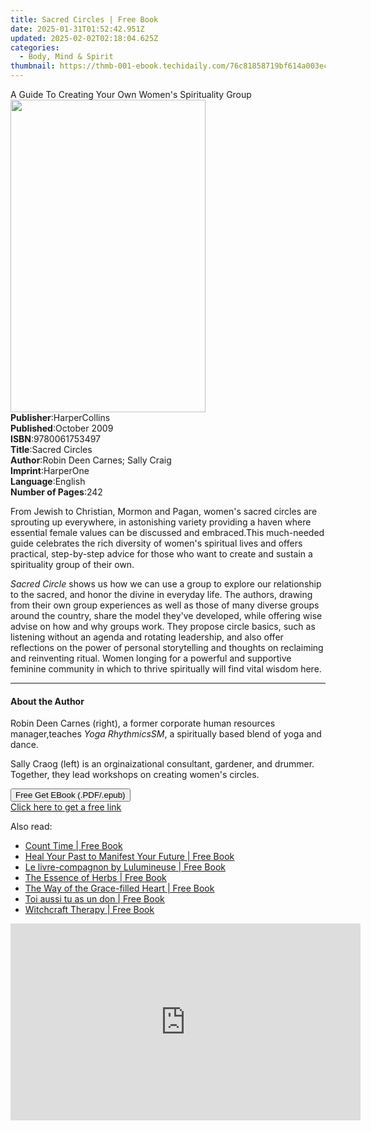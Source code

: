 ```yaml
---
title: Sacred Circles | Free Book
date: 2025-01-31T01:52:42.951Z
updated: 2025-02-02T02:18:04.625Z
categories:
  - Body, Mind & Spirit
thumbnail: https://thmb-001-ebook.techidaily.com/76c81858719bf614a003ec8ed3e1f2e4d5ad50d636fca8e922459c03cc1897bc.jpg
---
```

<main id="book-container">
  <div class="flex flex-col">
    <div class="book-brief flex-1 py-6 px-4 sm:p-6 md:py-10 md:px-8">
      <!-- brief-->
      <div class="book-brief-main">
        A Guide To Creating Your Own Women's Spirituality Group
      </div>
    </div>
    <div
      class="book-meta-info flex-1 grid gap-4 col-start-1 col-end-3 row-start-1 sm:mb-6 sm:grid-cols-4 lg:gap-6 lg:col-start-2 lg:row-end-6 lg:row-span-6 lg:mb-0"
    >
      <div
        class="book-meta-info-left place-content-center mt-4 p-4 text-sm leading-6 col-start-2 col-span-2 dark:text-slate-400"
      >
        <img
          class="w-full h-500 object-cover rounded-lg sm:h-255 sm:col-span-2 lg:col-span-full"
          src="https://img-001-ebook.techidaily.com/3f5ff220bfd133b2c09f428cf3596704886d7f7bd1f0798168da5b428e9a195c.jpg"
          alt=""
          width="312"
          height="500"
        />
      </div>
      <div
        class="book-meta-info-right mt-2 col-start-1 row-start-2 col-span-3 self-center"
      >
        <!-- meta data  -->
        <div class="flex flex-col px-4 md:px-8">
          <div class="flex-1">
            <strong>Publisher</strong>:<span class="px-2">HarperCollins</span>
          </div>
          <div class="flex-1">
            <strong>Published</strong>:<span class="px-2">October 2009</span>
          </div>
          <div class="flex-1">
            <strong>ISBN</strong>:<span class="px-2">9780061753497</span>
          </div>
          <div class="flex-1">
            <strong>Title</strong>:<span class="px-2">Sacred Circles</span>
          </div>
          <div class="flex-1">
            <strong>Author</strong>:<span class="px-2"
              >Robin Deen Carnes; Sally Craig</span
            >
          </div>
          <div class="flex-1">
            <strong>Imprint</strong>:<span class="px-2">HarperOne</span>
          </div>
          <div class="flex-1">
            <strong>Language</strong>:<span class="px-2">English</span>
          </div>
          <div class="flex-1">
            <strong>Number of Pages</strong>:<span class="px-2">242</span>
          </div>
        </div>
      </div>
    </div>
    <div class="book-description flex-1 py-6 px-4 sm:p-6 md:py-10 md:px-8">
      <div class="book-description-main">
        <div accordion-content="" id="description">
          <p>
            From Jewish to Christian, Mormon and Pagan, women's sacred circles
            are sprouting up everywhere, in astonishing variety providing a
            haven where essential female values can be discussed and
            embraced.This much-needed guide celebrates the rich diversity of
            women's spiritual lives and offers practical, step-by-step advice
            for those who want to create and sustain a spirituality group of
            their own.
          </p>
          <p>
            <i>Sacred Circle</i> shows us how we can use a group to explore our
            relationship to the sacred, and honor the divine in everyday life.
            The authors, drawing from their own group experiences as well as
            those of many diverse groups around the country, share the model
            they've developed, while offering wise advise on how and why groups
            work. They propose circle basics, such as listening without an
            agenda and rotating leadership, and also offer reflections on the
            power of personal storytelling and thoughts on reclaiming and
            reinventing ritual. Women longing for a powerful and supportive
            feminine community in which to thrive spiritually will find vital
            wisdom here.
          </p>
        </div>
      </div>
    </div>
    <div class="book-excerpts flex-1 py-6 px-4 sm:p-6 md:py-10 md:px-8">
      <!-- excerpts-->
      <div class="book-excerpts-main">
        <hr />
        <h4 class="placeholder placeholder-heading">
          <span>About the Author</span>
        </h4>
        <p></p>
        <p>
          Robin Deen Carnes (right), a former corporate human resources
          manager,teaches <i>Yoga RhythmicsSM</i>, a spiritually based blend of
          yoga and dance.
        </p>
        <p>
          Sally Craog (left) is an orginaizational consultant, gardener, and
          drummer. Together, they lead workshops on creating women's circles.
        </p>
        <p></p>
      </div>
    </div>
    <div
      class="book-about-author flex-1 py-6 px-4 sm:p-6 md:py-10 md:px-8"
    ></div>
    <div class="book-free-get flex-1 py-6 px-4 sm:p-6 md:py-10 md:px-8">
      <button
        id="btn-free-get"
        class="bg-blue-500 hover:bg-blue-700 text-white font-bold py-2 px-4 rounded"
      >
        Free Get EBook (.PDF/.epub)
      </button>
      <div id="countdown-display" class="px-2 text-lg mt-2"></div>
      <a
        id="free-link"
        class="hidden bg-blue-500 hover:bg-blue-700 text-white font-bold py-2 px-4 rounded"
        href="https://www.ebooks.com/en-us/book/211351023/sacred-circles/robin-deen-carnes/"
        target="_blank"
        >Click here to get a free link</a
      >
    </div>
    <script>
      let countdownTime = 0;
      let countdownInterval = null;
      document
        .getElementById('btn-free-get')
        .addEventListener('click', startCountdown);
      function startCountdown() {
        countdownTime = new Date().getTime() + 60000 * 3;
        countdownInterval = setInterval(updateCountdown, 1000);
        document.getElementById('btn-free-get').disabled = true;
        document
          .getElementById('btn-free-get')
          .classList.add('bg-gray-500', 'cursor-not-allowed');
      }
      function updateCountdown() {
        let currentTime = new Date().getTime();
        let timeLeft = countdownTime - currentTime;
        let secondsLeft = Math.floor(timeLeft / 1000);
        document.getElementById('countdown-display').innerHTML =
          `Remaining time: ${secondsLeft} seconds.`;
        if (secondsLeft <= 0) {
          clearInterval(countdownInterval);
          document.getElementById('btn-free-get').classList.add('hidden');
          document.getElementById('free-link').classList.remove('hidden');
          document.getElementById('countdown-display').innerHTML = '';
        }
      }
    </script>
  </div>
</main>

<ins class="adsbygoogle"
      style="display:block"
      data-ad-client="ca-pub-7571918770474297"
      data-ad-slot="8358498916"
      data-ad-format="auto"
      data-full-width-responsive="true"></ins>
    

<span class="atpl-alsoreadstyle">Also read:</span>
<div><ul>
<li><a href="https://novels-ebooks.techidaily.com/211026079-9798886167740-count-time/"><u>Count Time | Free Book</u></a></li>
<li><a href="https://novels-ebooks.techidaily.com/211030487-9781648483059-heal-your-past-to-manifest-your-future/"><u>Heal Your Past to Manifest Your Future | Free Book</u></a></li>
<li><a href="https://novels-ebooks.techidaily.com/211030554-9782017229728-le-livre-compagnon-by-lulumineuse/"><u>Le livre-compagnon by Lulumineuse | Free Book</u></a></li>
<li><a href="https://novels-ebooks.techidaily.com/211030822-9781734989885-the-essence-of-herbs/"><u>The Essence of Herbs | Free Book</u></a></li>
<li><a href="https://novels-ebooks.techidaily.com/211030906-9781734989861-the-way-of-the-grace-filled-heart/"><u>The Way of the Grace-filled Heart | Free Book</u></a></li>
<li><a href="https://novels-ebooks.techidaily.com/211030553-9782017229742-toi-aussi-tu-as-un-don/"><u>Toi aussi tu as un don | Free Book</u></a></li>
<li><a href="https://novels-ebooks.techidaily.com/211030876-9781088264089-witchcraft-therapy/"><u>Witchcraft Therapy | Free Book</u></a></li>
</ul></div>

<!-- affiliate ads begin -->
<iframe width="560" height="315" src="https://www.youtube.com/embed/ZeYbTVeaXg0?si=rwLL1DbBoX26BGjm" title="YouTube video player" frameborder="0" allow="accelerometer; autoplay; clipboard-write; encrypted-media; gyroscope; picture-in-picture; web-share" referrerpolicy="strict-origin-when-cross-origin" allowfullscreen></iframe>
<!-- affiliate ads end -->

